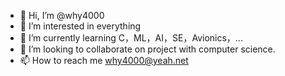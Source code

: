 - 👋 Hi, I’m @why4000
- 👀 I’m interested in everything
- 🌱 I’m currently learning C，ML，AI，SE，Avionics，...
- 💞️ I’m looking to collaborate on project with computer science.
- 📫 How to reach me why4000@yeah.net

<!---
why4000/why4000 is a ✨ special ✨ repository because its `README.md` (this file) appears on your GitHub profile.
You can click the Preview link to take a look at your changes.
--->
